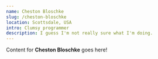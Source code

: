 ```yaml
---
name: Cheston Bloschke
slug: /cheston-bloschke
location: Scottsdale, USA
intro: Clumsy programmer
description: I guess I'm not really sure what I'm doing.
---
```

Content for **Cheston Bloschke** goes here!